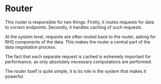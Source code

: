 
# Router

This router is responsible for two things: Firstly, it routes requests for data
to correct endpoints.  Secondly, it handles caching of such requests.

At the system level, requests are often routed back to the router, asking for
RHS components of the data. This makes the router a central part of the data
negotiation process.

The fact that each separate request is cached is extremely important for
performance, as only absolutely necessary computations are performed.

The router itself is quite simple, it is its role in the system that makes it powerful.
